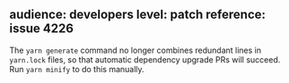 audience: developers
level: patch
reference: issue 4226
---
The `yarn generate` command no longer combines redundant lines in `yarn.lock` files, so that automatic dependency upgrade PRs will succeed.  Run `yarn minify` to do this manually.
